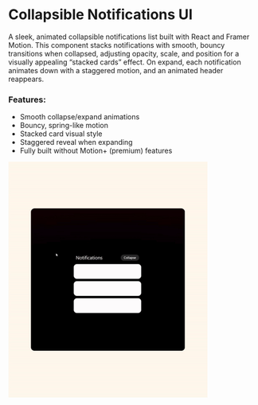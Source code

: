 # Collapsible Notifications UI

A sleek, animated collapsible notifications list built with React and Framer Motion. This component stacks notifications with smooth, bouncy transitions when collapsed, adjusting opacity, scale, and position for a visually appealing “stacked cards” effect. On expand, each notification animates down with a staggered motion, and an animated header reappears.

### Features:

- Smooth collapse/expand animations
- Bouncy, spring-like motion
- Stacked card visual style
- Staggered reveal when expanding
- Fully built without Motion+ (premium) features

<p>
  <img src="public/preview.gif" alt="Collapsible Notifications UI Preview" width="400" />
</p>
